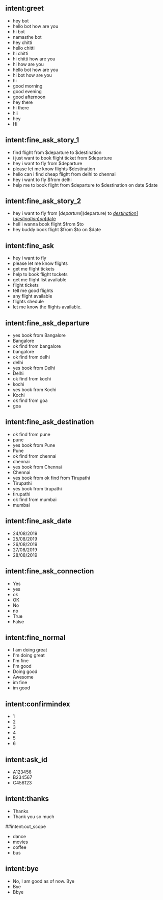 ## intent:greet
- hey bot
- hello bot how are you
- hi bot
- namasthe bot
- hey chitti
- hello chitti
- hi chitti
- hi chitti how are you
- hi how are you
- hello bot how are you
- hi bot how are you
- hi
- good morning
- good evening
- good afternoon
- hey there
- hi there
- hii
- hey
- Hi


## intent:fine_ask_story_1

- find flight from $departure to $destination
- i just want to book flight ticket from $departure
- hey i want to fly from $departure
- please let me know flights $destination
- hello can i find cheap flight from delhi to chennai
- hey i want to fly $from delhi
- help me to book flight from $departure to $destination on date $date

## intent:fine_ask_story_2
- hey i want to fly from [$departure]($departure) to [$destination](destination) on [$date](date)
- hell i wanna book flight $from  $to 
- hey buddy book flight $from $to on $date 

## intent:fine_ask
- hey i want to fly 
- please let me know flights
- get me flight tickets
- help to book flight tockets
- get me flight list available
- flight tickets
- tell me good flights
- any flight available
- flights shedule
- let me know the flights available.


## intent:fine_ask_departure
- yes book from Bangalore
- Bangalore 
- ok find from bangalore 
- bangalore
- ok find from delhi
- delhi
- yes book from Delhi
- Delhi
- ok find from kochi
- kochi
- yes book from Kochi
- Kochi
- ok find from goa 
- goa


## intent:fine_ask_destination
- ok find from pune 
- pune
- yes book from Pune 
- Pune
- ok find from chennai 
- chennai
- yes book from Chennai 
- Chennai
- yes book from ok find from Tirupathi
- Tirupathi 
- yes book from tirupathi
- tirupathi
- ok find from mumbai 
- mumbai

## intent:fine_ask_date
- 24/08/2019 
- 25/08/2019 
- 26/08/2019 
- 27/08/2019 
- 28/08/2019 

## intent:fine_ask_connection
- Yes
- yes
- ok
- OK
- No
- no
- True
- False

## intent:fine_normal
- I am doing great
- I'm doing great
- I'm fine
- I'm good
- Doing good
- Awesome
- im fine
- im good

## intent:confirmindex
- 1
- 2
- 3
- 4
- 5
- 6

## intent:ask_id
- A123456
- B234567
- C456123

## intent:thanks
- Thanks
- Thank you so much

##intent:out_scope
- dance
- movies
- coffee
- bus

## intent:bye
- No, I am good as of now. Bye
- Bye
- Bbye
